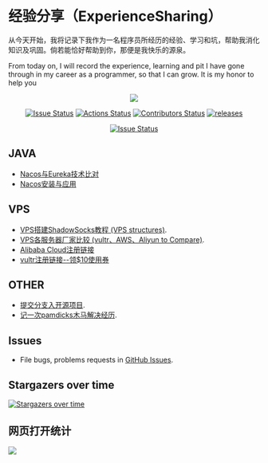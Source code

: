 # 经验分享（ExperienceSharing）
从今天开始，我将记录下我作为一名程序员所经历的经验、学习和坑，帮助我消化知识及巩固。倘若能恰好帮助到你，那便是我快乐的源泉。

From today on, I will record the experience, learning and pit I have gone through in my career as a programmer, so that I can grow. It is my honor to help you

<p align="center">
<a href="https://github.com/XiaoTiJun/ExperienceSharing/blob/master/VPS/image/wechat.png"><img src="https://img.shields.io/static/v1?label=WeChat&message=XiaoTiJun97&color=violet&logo=wechat">
</p>

<p align="center">
<a href="https://marketplace.visualstudio.com/items?itemName=XiaoTiJun.ExperienceSharing"><img src="https://img.shields.io/github/issues/XiaoTiJun/ExperienceSharing?color=red&style=flat-square" alt="Issue Status"></a>
<a href="https://github.com/XiaoTiJun/ExperienceSharing/actions"><img src="https://img.shields.io/github/workflow/status/XiaoTiJun/ExperienceSharing/CI?style=flat-square" alt="Actions Status"></a>
<a href="https://github.com/XiaoTiJun/ExperienceSharing/graphs/contributors"><img src="https://img.shields.io/github/contributors/XiaoTiJun/ExperienceSharing.svg?style=flat-square&color=orange" alt="Contributors Status"></a>
<a href="https://github.com/XiaoTiJun/ExperienceSharing/releases"><img src="https://img.shields.io/github/v/tag/XiaoTiJun/ExperienceSharing?label=releases&style=flat-square" alt="releases"></a>
<p align="center">
<a href="https://github.com/XiaoTiJun/ExperienceSharing"><img src="https://img.shields.io/github/stars/XiaoTiJun/ExperienceSharing.svg?style=social&label=github%20stars" alt="Issue Status"></a>
</p>

## JAVA
- [Nacos与Eureka技术比对](./JAVA/nacos&eureka/document/nacos.pdf)
- [Nacos安装与应用](./JAVA/nacos&eureka/nacos/installNacos.md)

## VPS
- [VPS搭建ShadowSocks教程 (VPS structures)](./VPS/VPSStructures.md).
- [VPS各服务器厂家比较 (vultr、AWS、Aliyun to Compare)](./VPS/VPSCompare.md).
- [Alibaba Cloud注册链接](https://www.alibabacloud.com/referral?referralCode=oug3oz)
- [vultr注册链接--领$10使用券](https://www.vultr.com/?ref=8816052)

## OTHER
- [提交分支入开源项目](./other/fork-push-pullRequest.md).
- [记一次pamdicks木马解决经历](./other/redis-virus-log.md).


## Issues
- File bugs, problems requests in [GitHub Issues](https://github.com/XiaoTiJun/ExperienceSharing/issues).

## Stargazers over time

[![Stargazers over time](https://starchart.cc/XiaoTiJun/ExperienceSharing.svg)](https://starchart.cc/XiaoTiJun/ExperienceSharing)

## 网页打开统计
[![](https://steins-gate-visitor-count.greenhandatsjtu.repl.co/ExperienceSharing)](https://github.com/XiaoTiJun/ExperienceSharing)